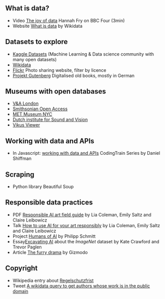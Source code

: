 ## What is data?

- Video [The joy of data](https://www.bbc.co.uk/programmes/p0418hfr) Hannah Fry on BBC Four (3min)
- Website [What is data](https://www.wikidata.org/wiki/Help:About_data) by Wikidata

## Datasets to explore

- [Kaggle Datasets](https://www.kaggle.com/datasets) (Machine Learning & Data science community with many open datasets)
- [Wikidata](https://www.wikidata.org/wiki/Wikidata:Main_Page)
- [Flickr](https://www.flickr.com/) Photo sharing website, filter by licence
- [Projekt Gutenberg](https://www.projekt-gutenberg.org/index.html) Digitalised old books, mostly in German

## Museums with open databases

- [V&A London](https://www.vam.ac.uk/collections?type=featured)
- [Smithsonian Open Access](https://www.si.edu/openaccess)
- [MET Museum NYC](https://www.metmuseum.org/about-the-met/policies-and-documents/open-access)
- [Dutch institute for Sound and Vision](https://open-images-browser.vercel.app/)
- [Vikus Viewer](https://vikusviewer.fh-potsdam.de/)

## Working with data and APIs

- In Javascript: [working with data and APIs](https://thecodingtrain.com/Courses/data-and-apis/) CodingTrain Series by Daniel Shiffman

## Scraping

- Python library Beautiful Soup

## Responsible data practices

- PDF [Responsible AI art field guide](https://www.partnershiponai.org/wp-content/uploads/2020/09/Partnership-on-AI-AI-Art-Field-Guide.pdf) by Lia Coleman, Emily Saltz and Claire Leibowicz
- Talk [How to use AI for your art responsibly](https://www.youtube.com/watch?v=d9zhw4FOXPc) by Lia Coleman, Emily Saltz and Claire Leibowicz
- Project [Humans of AI](https://humans-of.ai/editorial/) by Philipp Schmitt
- Essay[Excavating AI](https://excavating.ai/) about the *ImageNet* dataset by Kate Crawford and Trevor Paglen
- Article [The furry drama](https://gizmodo.com/the-internet-furry-drama-raising-big-questions-about-ar-1843412922) by Gizmodo

## Copyright

- Wikipedia entry about [Regelschutzfrist](https://de.wikipedia.org/wiki/Regelschutzfrist)
- Tweet [A wikidata query to get authors whose work is in the public domain](https://twitter.com/WikidataFacts/status/729073302652735488)
